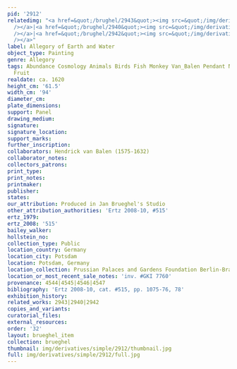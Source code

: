 ```yaml
---
pid: '2912'
relatedimg: "<a href=&quot;/brughel/2943&quot;><img src=&quot;/img/derivatives/simple/2943/thumbnail.jpg&quot;
  /></a>|<a href=&quot;/brughel/2940&quot;><img src=&quot;/img/derivatives/simple/2940/thumbnail.jpg&quot;
  /></a>|<a href=&quot;/brughel/2942&quot;><img src=&quot;/img/derivatives/simple/2942/thumbnail.jpg&quot;
  /></a>"
label: Allegory of Earth and Water
object_type: Painting
genre: Allegory
tags: Abundance Cosmology Animals Birds Fish Monkey Van_Balen Pendant Nude Putti Landscape
  Fruit
realdate: ca. 1620
height_cm: '61.5'
width_cm: '94'
diameter_cm: 
plate_dimensions: 
support: Panel
drawing_medium: 
signature: 
signature_location: 
support_marks: 
further_inscription: 
collaborators: Hendrick van Balen (1575-1632)
collaborator_notes: 
collectors_patrons: 
print_type: 
print_notes: 
printmaker: 
publisher: 
states: 
our_attribution: Produced in Jan Brueghel's Studio
other_attribution_authorities: 'Ertz 2008-10, #515'
ertz_1979: 
ertz_2008: '515'
bailey_walker: 
hollstein_no: 
collection_type: Public
location_country: Germany
location_city: Potsdam
location: Potsdam, Germany
location_collection: Prussian Palaces and Gardens Foundation Berlin-Brandenburg
location_or_most_recent_sale_notes: 'inv. #GKI 7760'
provenance: 4544|4545|4546|4547
bibliography: 'Ertz 2008-10, cat. #515, pp. 1075-76, 78'
exhibition_history: 
related_works: 2943|2940|2942
copies_and_variants: 
curatorial_files: 
external_resources: 
order: '32'
layout: brueghel_item
collection: brueghel
thumbnail: img/derivatives/simple/2912/thumbnail.jpg
full: img/derivatives/simple/2912/full.jpg
---
```

